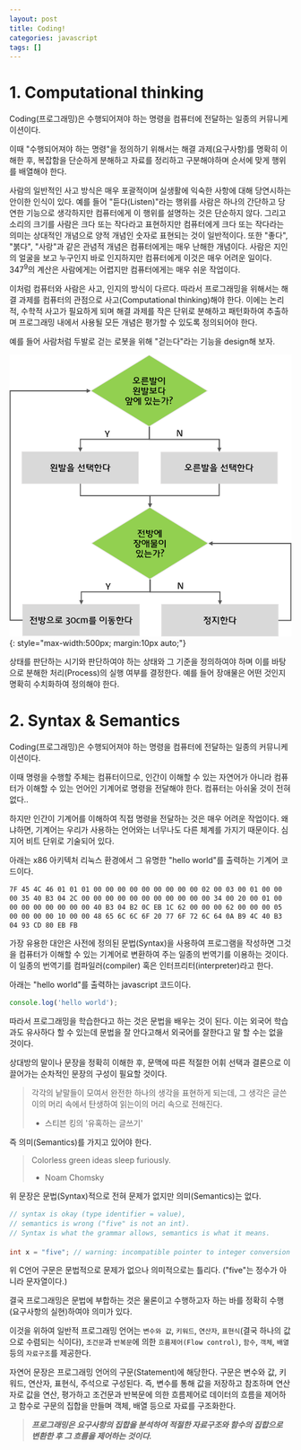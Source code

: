 ```yaml
---
layout: post
title: Coding!
categories: javascript
tags: []
---
```


# 1. Computational thinking

Coding(프로그래밍)은 수행되어져야 하는 명령을 컴퓨터에 전달하는 일종의 커뮤니케이션이다.

이때 "수행되어져야 하는 명령"을 정의하기 위해서는 해결 과제(요구사항)를 명확히 이해한 후, 복잡함을 단순하게 분해하고 자료를 정리하고 구분해야하며 순서에 맞게 행위를 배열해야 한다.

사람의 일반적인 사고 방식은 매우 포괄적이며 실생활에 익숙한 사항에 대해 당연시하는 안이한 인식이 있다. 예를 들어 "듣다(Listen)"라는 행위를 사람은 하나의 간단하고 당연한 기능으로 생각하지만 컴퓨터에게 이 행위를 설명하는 것은 단순하지 않다. 그리고 소리의 크기를 사람은 크다 또는 작다라고 표현하지만 컴퓨터에게 크다 또는 작다라는 의미는 상대적인 개념으로 양적 개념인 숫자로 표현되는 것이 일반적이다. 또한 "좋다", "붉다", "사랑"과 같은 관념적 개념은 컴퓨터에게는 매우 난해한 개념이다. 사람은 지인의 얼굴을 보고 누구인지 바로 인지하지만 컴퓨터에게 이것은 매우 어려운 일이다. 347<sup>9</sup>의 계산은 사람에게는 어렵지만 컴퓨터에게는 매우 쉬운 작업이다.

이처럼 컴퓨터와 사람은 사고, 인지의 방식이 다르다. 따라서 프로그래밍을 위해서는 해결 과제를 컴퓨터의 관점으로 사고(Computational thinking)해야 한다. 이에는 논리적, 수학적 사고가 필요하게 되며 해결 과제를 작은 단위로 분해하고 패턴화하여 추출하며 프로그래밍 내에서 사용될 모든 개념은 평가할 수 있도록 정의되어야 한다.

예를 들어 사람처럼 두발로 걷는 로봇을 위해 "걷는다"라는 기능을 design해 보자.

![walk](/img/walk.png)
{: style="max-width:500px; margin:10px auto;"}

상태를 판단하는 시기와 판단하여야 하는 상태와 그 기준을 정의하여야 하며 이를 바탕으로 분해한 처리(Process)의 실행 여부를 결정한다. 예를 들어 장애물은 어떤 것인지 명확히 수치화하여 정의해야 한다.

# 2. Syntax & Semantics

Coding(프로그래밍)은 수행되어져야 하는 명령을 컴퓨터에 전달하는 일종의 커뮤니케이션이다.

이때 명령을 수행할 주체는 컴퓨터이므로, 인간이 이해할 수 있는 자연어가 아니라 컴퓨터가 이해할 수 있는 언어인 기계어로 명령을 전달해야 한다. 컴퓨터는 아쉬울 것이 전혀 없다..

하지만 인간이 기계어를 이해하여 직접 명령을 전달하는 것은 매우 어려운 작업이다. 왜냐하면, 기계어는 우리가 사용하는 언어와는 너무나도 다른 체계를 가지기 때문이다. 심지어 비트 단위로 기술되어 있다.

아래는 x86 아키텍처 리눅스 환경에서 그 유명한 "hello world"를 출력하는 기계어 코드이다.

```
7F 45 4C 46 01 01 01 00 00 00 00 00 00 00 00 00 02 00 03 00 01 00 00 00 35 40 B3 04 2C 00 00 00 00 00 00 00 00 00 00 00 34 00 20 00 01 00 00 00 00 00 00 00 00 40 B3 04 B2 0C EB 1C 62 00 00 00 62 00 00 00 05 00 00 00 00 10 00 00 48 65 6C 6C 6F 20 77 6F 72 6C 64 0A B9 4C 40 B3 04 93 CD 80 EB FB
```

가장 유용한 대안은 사전에 정의된 문법(Syntax)을 사용하여 프로그램을 작성하면 그것을 컴퓨터가 이해할 수 있는 기계어로 변환하여 주는 일종의 번역기를 이용하는 것이다. 이 일종의 번역기를 컴파일러(compiler) 혹은 인터프리터(interpreter)라고 한다.

아래는 "hello world"를 출력하는 javascript 코드이다.

```javascript
console.log('hello world');
```

따라서 프로그래밍을 학습한다고 하는 것은 문법을 배우는 것이 된다. 이는 외국어 학습과도 유사하다 할 수 있는데 문법을 잘 안다고해서 외국어를 잘한다고 말 할 수는 없을 것이다.

상대방의 말이나 문장을 정확히 이해한 후, 문맥에 따른 적절한 어휘 선택과 결론으로 이끌어가는 순차적인 문장의 구성이 필요할 것이다.

> 각각의 낱말들이 모여서 완전한 하나의 생각을 표현하게 되는데, 그 생각은 글쓴이의 머리 속에서 탄생하여 읽는이의 머리 속으로 전해진다.  
> - 스티븐 킹의 '유혹하는 글쓰기'

즉 의미(Semantics)를 가지고 있어야 한다.

> Colorless green ideas sleep furiously.  
> - Noam Chomsky

위 문장은 문법(Syntax)적으로 전혀 문제가 없지만 의미(Semantics)는 없다.

```c
// syntax is okay (type identifier = value),
// semantics is wrong ("five" is not an int).
// Syntax is what the grammar allows, semantics is what it means.

int x = "five"; // warning: incompatible pointer to integer conversion initializing 'int' with an expression of type 'char [5]' [-Wint-conversion]
```

위 C언어 구문은 문법적으로 문제가 없으나 의미적으로는 틀리다. ("five"는 정수가 아니라 문자열이다.)

결국 프로그래밍은 문법에 부합하는 것은 물론이고 수행하고자 하는 바를 정확히 수행(요구사항의 실현)하여야 의미가 있다.

이것을 위하여 일반적 프로그래밍 언어는 `변수와 값`, `키워드`, `연산자`, `표현식`(결국 하나의 값으로 수렴되는 식이다), `조건문`과 `반복문`에 의한 `흐름제어(Flow control)`, `함수`, `객체`, `배열` 등의 `자료구조`를 제공한다.

자연어 문장은 프로그래밍 언어의 구문(Statement)에 해당한다. 구문은 변수와 값, 키워드, 연산자, 표현식, 주석으로 구성된다. 즉, 변수를 통해 값을 저장하고 참조하며 연산자로 값을 연산, 평가하고 조건문과 반복문에 의한 흐름제어로 데이터의 흐름을 제어하고 함수로 구문의 집합을 만들며 객체, 배열 등으로 자료를 구조화한다.

> ***프로그래밍은 요구사항의 집합을 분석하여 적절한 자료구조와 함수의 집합으로 변환한 후 그 흐름을 제어하는 것이다.***
